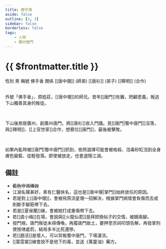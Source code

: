 ```yaml
---
title: 唐守鴻
aside: false
outline: [2, 3]
sidebar: false
borderless: false
tags:
    - 人物
    - 廣州唐門
---
```


# {{ $frontmatter.title }}

<ChTabs position="bottom">
	<ChTab title="唐守鴻">
		<Ch src='/images/characters/special812/normal.webp' position='right'/>
		<ChName nameZh='唐守鴻' nameEn='Tang Shou Hong' position='right' />
		<ChTable>
			<ChTr>
				<ChTd isTitle=true>
					性別
				</ChTd>
				<ChTd>
					男
				</ChTd>
			</ChTr>
			<ChTr>
				<ChTd isTitle=true>
					稱號
				</ChTd>
				<ChTd>
					佛手香
				</ChTd>
			</ChTr>
			<ChTr>
				<ChTd isTitle=true position='center'>
					關係
				</ChTd>
			</ChTr>
			<ChTr>
				<ChTd position='center'>
					[[唐中翎]] (師弟)
				</ChTd>
			</ChTr>
			<ChTr>
				<ChTd position='center'>
					[[唐衫]] (弟子)
				</ChTd>
			</ChTr>
			<ChTr>
				<ChTd position='center'>
					[[釋明]] (合作)
				</ChTd>
			</ChTr>
		</ChTable>
	</ChTab>
</ChTabs>
<br><br>

外號「佛手香」，原姓莊，[[唐中翎]]的師兄。昔年[[唐門]]有難，罔顧恩義，叛逃下山獨善其身的叛徒。

<br>

下山後旅居廣州，創廣州唐門，將[[唐衫]]收入門牆。見[[唐門|蜀中唐門]]沒落，與[[釋明]]、[[上官世家]]合作，想篡位[[唐門]]，最後被擊敗。

<br>

如果內亂時被[[唐門|蜀中唐門]]抓到，依照選擇可能會被格殺、泡毒砂缸泡到全身膚色變藍、從輕發落。即使被放走，也會退隱江湖。

## 備註

-   ~~藍色守鴻傳說~~
-   江湖名聲甚好，素有仁醫俠名，這也是[[唐中翎|掌門]]始終放任的原因。
-   若是對上[[唐中翎]]，會被飛燕流星翎一招解決，根據掌門病情會負傷而去或削斷手腳筋帶下去。
-   若是[[夏侯蘭]]線，會被她打成重傷帶下去。
-   若[[虞小梅]]在場，會說與[[火龍仙君]]是拜把換帖子的交情，被踢兩腳。
-   按門規，唐門叛徒未得傳喚，再履唐門故土，要押至宗祠叩頭告解，再發掌刑使按律處罰，結局多半比死還慘。
-   若[[趙活]]是壞人，可以<EndIcon no="8">背叛蜀中唐門</EndIcon>，下場淒涼。
-   [[葉雲裳]]線會說不是他下的毒，並送《萬靈油》藥方。
